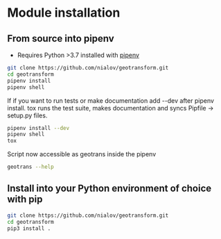 # Module installation

## From source into pipenv

* Requires Python >3.7 installed with
  [pipenv](https://pipenv.pypa.io/en/latest/)

~~~bash
git clone https://github.com/nialov/geotransform.git
cd geotransform
pipenv install
pipenv shell
~~~

If if you want to run tests or make documentation add --dev after pipenv
install. tox runs the test suite, makes documentation and syncs Pipfile
-> setup.py files.

~~~bash
pipenv install --dev
pipenv shell
tox
~~~

Script now accessible as geotrans inside the pipenv

~~~bash
geotrans --help
~~~

## Install into your Python environment of choice with pip

~~~bash
git clone https://github.com/nialov/geotransform.git
cd geotransform
pip3 install .
~~~
